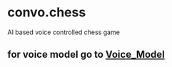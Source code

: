 # convo.chess
AI based voice controlled chess game

## for voice model go to [Voice_Model](https://drive.google.com/file/d/1Pcmezel_3ILjIFg59bag2fXhHdSEhELs/view?usp=sharing)
